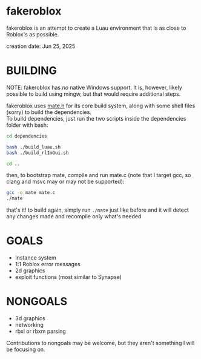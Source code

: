# fakeroblox

fakeroblox is an attempt to create a Luau environment that is as close to Roblox's as possible.

creation date: Jun 25, 2025

# BUILDING
NOTE: fakeroblox has _no_ native Windows support. It is, however, likely possible to build using mingw, but that would require additional steps.

fakeroblox uses [mate.h](https://github.com/TomasBorquez/mate.h/) for its core build system, along with some shell files (sorry) to build the dependencies.
<br>
To build dependencies, just run the two scripts inside the dependencies folder with bash:
```bash
cd dependencies

bash ./build_luau.sh
bash ./build_rlImGui.sh

cd ..
```

then, to bootstrap mate, compile and run mate.c (note that I target gcc, so clang and msvc may or may not be supported):
```bash
gcc -o mate mate.c
./mate
```

that's it! to build again, simply run `./mate` just like before and it will detect any changes made and recompile only what's needed

# GOALS
* Instance system
* 1:1 Roblox error messages
* 2d graphics
* exploit functions (most similar to Synapse)

# NONGOALS
* 3d graphics
* networking
* rbxl or rbxm parsing

Contributions to nongoals may be welcome, but they aren't something I will be focusing on.
